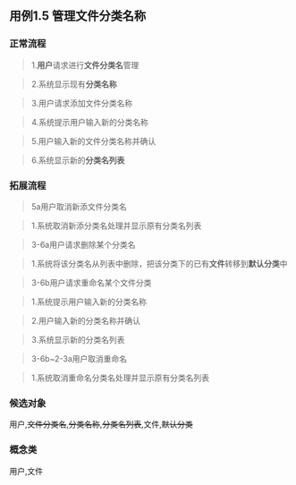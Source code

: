 ## 用例1.5 管理文件分类名称

### 正常流程

>1.**用户**请求进行**文件分类名**管理

>2.系统显示现有**分类名称**

>3.用户请求添加文件分类名称

>4.系统提示用户输入新的分类名称

>5.用户输入新的文件分类名称并确认

>6.系统显示新的**分类名列表**


### 拓展流程

>5a用户取消新添文件分类名

>1.系统取消新添分类名处理并显示原有分类名列表

>3-6a用户请求删除某个分类名

>1.系统将该分类名从列表中删除，把该分类下的已有**文件**转移到**默认分类**中

>3-6b用户请求重命名某个文件分类

>1.系统提示用户输入新的分类名称

>2.用户输入新的分类名称并确认

>3.系统显示新的分类名列表

>3-6b~2-3a用户取消重命名

>1.系统取消重命名分类名处理并显示原有分类名列表


### 候选对象

用户,~~文件分类名~~,~~分类名称~~,~~分类名列表~~,文件,~~默认分类~~

### 概念类

用户,文件
